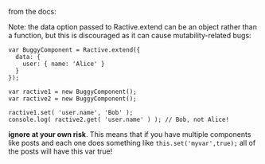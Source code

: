 from the docs:

Note: the data option passed to Ractive.extend can be an object rather than a function, but this is discouraged as it can cause mutability-related bugs:

```
var BuggyComponent = Ractive.extend({
  data: {
    user: { name: 'Alice' }
  }
});

var ractive1 = new BuggyComponent();
var ractive2 = new BuggyComponent();

ractive1.set( 'user.name', 'Bob' );
console.log( ractive2.get( 'user.name' ) ); // Bob, not Alice!
```

**ignore at your own risk**. This means that if you have multiple components like posts and each one does something like 
`this.set('myvar',true);` all of the posts will have this var true!
